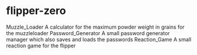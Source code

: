 # flipper-zero

Muzzle_Loader         A calculator for the maximum powder weight in grains for the muzzleloader
Password_Generator    A small password generator manager which also saves and loads the passwords
Reaction_Game         A small reaction game for the flipper
